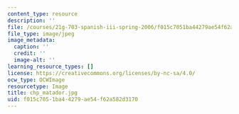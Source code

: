 ```yaml
---
content_type: resource
description: ''
file: /courses/21g-703-spanish-iii-spring-2006/f015c7051ba44279ae54f62a582d3170_chp_matador.jpg
file_type: image/jpeg
image_metadata:
  caption: ''
  credit: ''
  image-alt: ''
learning_resource_types: []
license: https://creativecommons.org/licenses/by-nc-sa/4.0/
ocw_type: OCWImage
resourcetype: Image
title: chp_matador.jpg
uid: f015c705-1ba4-4279-ae54-f62a582d3170
---
```

